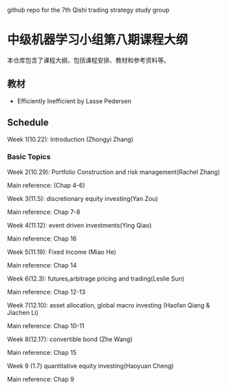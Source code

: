 
github repo for the 7th Qishi trading strategy study group
# 中级机器学习小组第八期课程大纲

本仓库包含了课程大纲，包括课程安排、教材和参考资料等。

## 教材

-  Efficiently Inefficient by Lasse Pedersen
  



## Schedule 

Week 1(10.22): Introduction (Zhongyi Zhang) 

### Basic Topics 

Week 2(10.29): Portfolio Construction and risk management(Rachel Zhang)


Main reference: (Chap 4-6)

Week 3(11.5): discretionary equity investing(Yan Zou)

Main reference: Chap 7-8

Week 4(11.12): event driven investments(Ying Qiao)

Main reference: Chap 16

Week 5(11.19): Fixed Income (Miao He)

Main reference: Chap 14

Week 6(12.3): futures,arbitrage pricing and trading(Leslie Sun)

Main reference: Chap 12-13

Week 7(12.10): asset allocation, global macro investing (Haofan Qiang & Jiachen Li)


Main reference: Chap 10-11

Week 8(12.17): convertible bond (Zhe Wang)

Main reference: Chap 15

Week 9 (1.7) quantitative equity investing(Haoyuan Cheng)

Main reference: Chap 9
